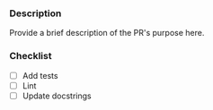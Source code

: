 ### Description

Provide a brief description of the PR's purpose here.

### Checklist

- [ ] Add tests
- [ ] Lint
- [ ] Update docstrings
